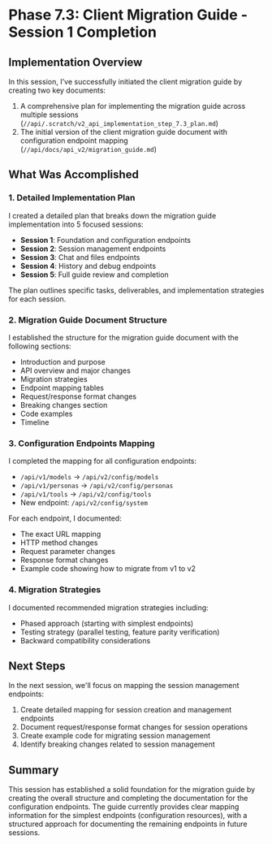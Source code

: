 # Phase 7.3: Client Migration Guide - Session 1 Completion

## Implementation Overview

In this session, I've successfully initiated the client migration guide by creating two key documents:

1. A comprehensive plan for implementing the migration guide across multiple sessions (`//api/.scratch/v2_api_implementation_step_7.3_plan.md`)
2. The initial version of the client migration guide document with configuration endpoint mapping (`//api/docs/api_v2/migration_guide.md`)

## What Was Accomplished

### 1. Detailed Implementation Plan

I created a detailed plan that breaks down the migration guide implementation into 5 focused sessions:

- **Session 1**: Foundation and configuration endpoints
- **Session 2**: Session management endpoints
- **Session 3**: Chat and files endpoints
- **Session 4**: History and debug endpoints
- **Session 5**: Full guide review and completion

The plan outlines specific tasks, deliverables, and implementation strategies for each session.

### 2. Migration Guide Document Structure

I established the structure for the migration guide document with the following sections:

- Introduction and purpose
- API overview and major changes
- Migration strategies
- Endpoint mapping tables
- Request/response format changes
- Breaking changes section
- Code examples
- Timeline

### 3. Configuration Endpoints Mapping

I completed the mapping for all configuration endpoints:

- `/api/v1/models` → `/api/v2/config/models`
- `/api/v1/personas` → `/api/v2/config/personas`
- `/api/v1/tools` → `/api/v2/config/tools`
- New endpoint: `/api/v2/config/system`

For each endpoint, I documented:
- The exact URL mapping
- HTTP method changes
- Request parameter changes
- Response format changes
- Example code showing how to migrate from v1 to v2

### 4. Migration Strategies

I documented recommended migration strategies including:

- Phased approach (starting with simplest endpoints)
- Testing strategy (parallel testing, feature parity verification)
- Backward compatibility considerations

## Next Steps

In the next session, we'll focus on mapping the session management endpoints:

1. Create detailed mapping for session creation and management endpoints
2. Document request/response format changes for session operations
3. Create example code for migrating session management
4. Identify breaking changes related to session management

## Summary

This session has established a solid foundation for the migration guide by creating the overall structure and completing the documentation for the configuration endpoints. The guide currently provides clear mapping information for the simplest endpoints (configuration resources), with a structured approach for documenting the remaining endpoints in future sessions.